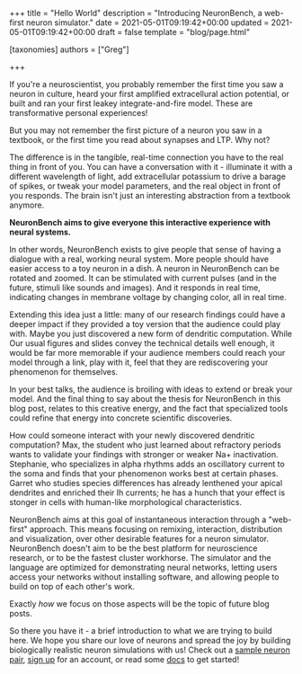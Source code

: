 +++
title = "Hello World"
description = "Introducing NeuronBench, a web-first neuron simulator."
date = 2021-05-01T09:19:42+00:00
updated = 2021-05-01T09:19:42+00:00
draft = false
template = "blog/page.html"

[taxonomies]
authors = ["Greg"]

+++

If you're a neuroscientist, you probably remember the first time you saw a neuron
in culture, heard your first amplified extracellural action potential, or
built and ran your first leakey integrate-and-fire model. These are transformative
personal experiences!

But you may not remember the first picture of a neuron you saw in a textbook, or
the first time you read about synapses and LTP. Why not?

The difference is in the tangible, real-time connection you have to the real thing
in front of you. You can have a conversation with it - illuminate it with a different
wavelength of light, add extracellular potassium to drive a barage of spikes, or tweak
your model parameters, and the real object in front of you responds. The brain isn't
just an interesting abstraction from a textbook anymore.

**NeuronBench aims to give everyone this interactive experience with neural systems.**

In other words, NeuronBench exists to give people that sense of having a dialogue
with a real, working neural system. More people should have easier access to
a toy neuron in a dish. A neuron in NeuronBench can be rotated and zoomed. It
can be stimulated with current pulses (and in the future, stimuli like sounds
and images). And it responds in real time, indicating changes in membrane voltage
by changing color, all in real time.

Extending this idea just a little: many of our research findings could have
a deeper impact if they provided a toy version that the audience could play
with. Maybe you just discovered a new form of dendritic computation. While Our
usual figures and slides convey the technical details well enough, it would be
far more memorable if your audience members could reach your model through a
link, play with it, feel that they are rediscovering your phenomenon for
themselves.

In your best talks, the audience is broiling with ideas to extend or break
your model. And the final thing to say about the thesis for NeuronBench in this
blog post, relates to this creative energy, and the fact that specialized tools
could refine that energy into concrete scientific discoveries.

How could someone interact with your newly discovered dendritic computation?
Max, the student who just learned about refractory periods wants to validate
your findings with stronger or weaker Na+ inactivation. Stephanie, who
specializes in alpha rhythms adds an oscillatory current to the soma and finds
that your phenomenon works best at certain phases. Garret who studies species
differences has already lenthened your apical dendrites and enriched their Ih
currents; he has a hunch that your effect is stonger in cells with human-like
morphological characteristics.

NeuronBench aims at this goal of instantaneous interaction through a "web-first"
approach. This means focusing on remixing, interaction, distribution and
visualization, over other desirable features for a neuron simulator. NeuronBench
doesn't aim to be the best platform for neuroscience research, or to be the
fastest cluster workhorse. The simulator and the language are optimized for
demonstrating neural networks, letting users access your networks without
installing software, and allowing people to build on top of each other's work.

Exactly _how_ we focus on those aspects will be the topic of future blog posts.

So there you have it - a brief introduction to what we are trying to build here.
We hope you share our love of neurons and spread the joy by building biologically
realistic neuron simulations with us! Check out a [sample neuron pair](https://nbnch.io/s/xnzs-qhdf), [sign up](https://neuronbench.com/signup)
for an account, or read some [docs](https://docs.neuronbench.com) to get started!
